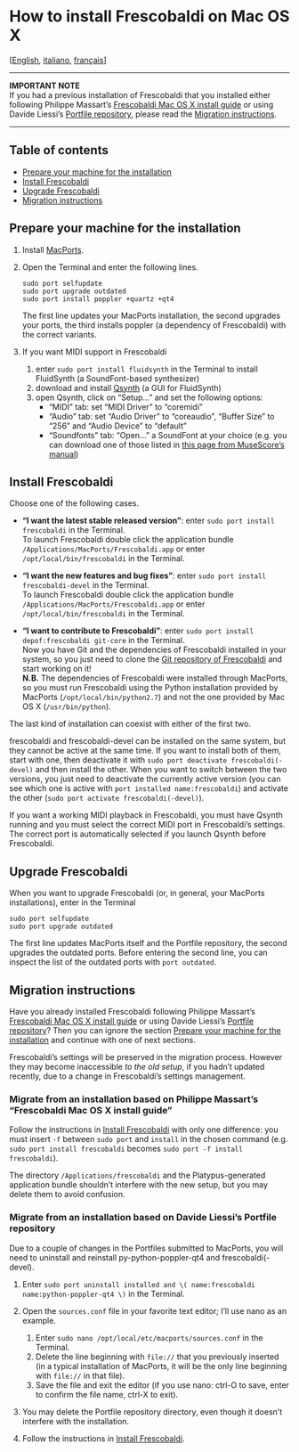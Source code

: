How to install Frescobaldi on Mac OS X
=====

[[English](INSTALL-Frescobaldi.md), [italiano](INSTALL-Frescobaldi.it.md), [français](INSTALL-Frescobaldi.fr.md)]

*****
**IMPORTANT NOTE**  
If you had a previous installation of Frescobaldi that you installed either following Philippe Massart’s [Frescobaldi Mac OS X install guide](https://github.com/wbsoft/frescobaldi/wiki/Frescobaldi-Mac-OS-X-install-guide) or using Davide Liessi’s [Portfile repository](https://github.com/dliessi/ports), please read the [Migration instructions](#migration-instructions).
*****


Table of contents
-----

* [Prepare your machine for the installation](#prepare-your-machine-for-the-installation)
* [Install Frescobaldi](#install-frescobaldi)
* [Upgrade Frescobaldi](#upgrade-frescobaldi)
* [Migration instructions](#migration-instructions)


Prepare your machine for the installation
-----

1. Install [MacPorts](http://www.macports.org/install.php).

2. Open the Terminal and enter the following lines.
   
   ```
   sudo port selfupdate
   sudo port upgrade outdated
   sudo port install poppler +quartz +qt4
   ```
   
   The first line updates your MacPorts installation, the second upgrades your ports, the third installs poppler (a dependency of Frescobaldi) with the correct variants.

3. If you want MIDI support in Frescobaldi
   1. enter `sudo port install fluidsynth` in the Terminal to install FluidSynth (a SoundFont-based synthesizer)
   2. download and install [Qsynth](http://sourceforge.net/projects/qsynth) (a GUI for FluidSynth)
   3. open Qsynth, click on “Setup...” and set the following options:
      * “MIDI” tab: set “MIDI Driver” to “coremidi”
      * “Audio” tab: set “Audio Driver” to “coreaudio”, “Buffer Size” to “256” and “Audio Device” to “default”
      * “Soundfonts” tab: “Open...” a SoundFont at your choice (e.g. you can download one of those listed in [this page from MuseScore’s manual](http://musescore.org/en/handbook/soundfont))


Install Frescobaldi
-----

Choose one of the following cases.

* **“I want the latest stable released version”**: enter `sudo port install frescobaldi` in the Terminal.  
  To launch Frescobaldi double click the application bundle `/Applications/MacPorts/Frescobaldi.app` or enter `/opt/local/bin/frescobaldi` in the Terminal.

* **“I want the new features and bug fixes”**: enter `sudo port install frescobaldi-devel` in the Terminal.  
  To launch Frescobaldi double click the application bundle `/Applications/MacPorts/Frescobaldi.app` or enter `/opt/local/bin/frescobaldi` in the Terminal.

* **“I want to contribute to Frescobaldi”**: enter `sudo port install depof:frescobaldi git-core` in the Terminal.  
  Now you have Git and the dependencies of Frescobaldi installed in your system, so you just need to clone the [Git repository of Frescobaldi](https://github.com/wbsoft/frescobaldi) and start working on it!  
  **N.B.** The dependencies of Frescobaldi were installed through MacPorts, so you must run Frescobaldi using the Python installation provided by MacPorts (`/opt/local/bin/python2.7`) and not the one provided by Mac OS X (`/usr/bin/python`).

The last kind of installation can coexist with either of the first two.

frescobaldi and frescobaldi-devel can be installed on the same system, but they cannot be active at the same time.
If you want to install both of them, start with one, then deactivate it with `sudo port deactivate frescobaldi(-devel)` and then install the other.
When you want to switch between the two versions, you just need to deactivate the currently active version (you can see which one is active with `port installed name:frescobaldi`) and activate the other (`sudo port activate frescobaldi(-devel)`).

If you want a working MIDI playback in Frescobaldi, you must have Qsynth running and you must select the correct MIDI port in Frescobaldi’s settings.
The correct port is automatically selected if you launch Qsynth before Frescobaldi.


Upgrade Frescobaldi
-----

When you want to upgrade Frescobaldi (or, in general, your MacPorts installations), enter in the Terminal

```
sudo port selfupdate
sudo port upgrade outdated
```

The first line updates MacPorts itself and the Portfile repository, the second upgrades the outdated ports.
Before entering the second line, you can inspect the list of the outdated ports with `port outdated`.


Migration instructions
-----

Have you already installed Frescobaldi following Philippe Massart’s [Frescobaldi Mac OS X install guide](https://github.com/wbsoft/frescobaldi/wiki/Frescobaldi-Mac-OS-X-install-guide) or using Davide Liessi’s [Portfile repository](https://github.com/dliessi/ports)?
Then you can ignore the section [Prepare your machine for the installation](#prepare-your-machine-for-the-installation) and continue with one of next sections.

Frescobaldi’s settings will be preserved in the migration process.
However they may become inaccessible *to the old setup*, if you hadn’t updated recently, due to a change in Frescobaldi’s settings management.

### Migrate from an installation based on Philippe Massart’s “Frescobaldi Mac OS X install guide”

Follow the instructions in [Install Frescobaldi](#install-frescobaldi) with only one difference: you must insert `-f` between `sudo port` and `install` in the chosen command (e.g. `sudo port install frescobaldi` becomes `sudo port -f install frescobaldi`).

The directory `/Applications/frescobaldi` and the Platypus-generated application bundle shouldn’t interfere with the new setup, but you may delete them to avoid confusion.

### Migrate from an installation based on Davide Liessi’s Portfile repository

Due to a couple of changes in the Portfiles submitted to MacPorts, you will need to uninstall and reinstall py-python-poppler-qt4 and frescobaldi(-devel).

1. Enter `sudo port uninstall installed and \( name:frescobaldi name:python-poppler-qt4 \)` in the Terminal.

2. Open the `sources.conf` file in your favorite text editor; I’ll use nano as an example.
   1. Enter `sudo nano /opt/local/etc/macports/sources.conf` in the Terminal.
   2. Delete the line beginning with `file://` that you previously inserted (in a typical installation of MacPorts, it will be the only line beginning with `file://` in that file).
   3. Save the file and exit the editor (if you use nano: ctrl-O to save, enter to confirm the file name, ctrl-X to exit).

3. You may delete the Portfile repository directory, even though it doesn’t interfere with the installation.

4. Follow the instructions in [Install Frescobaldi](#install-frescobaldi).
